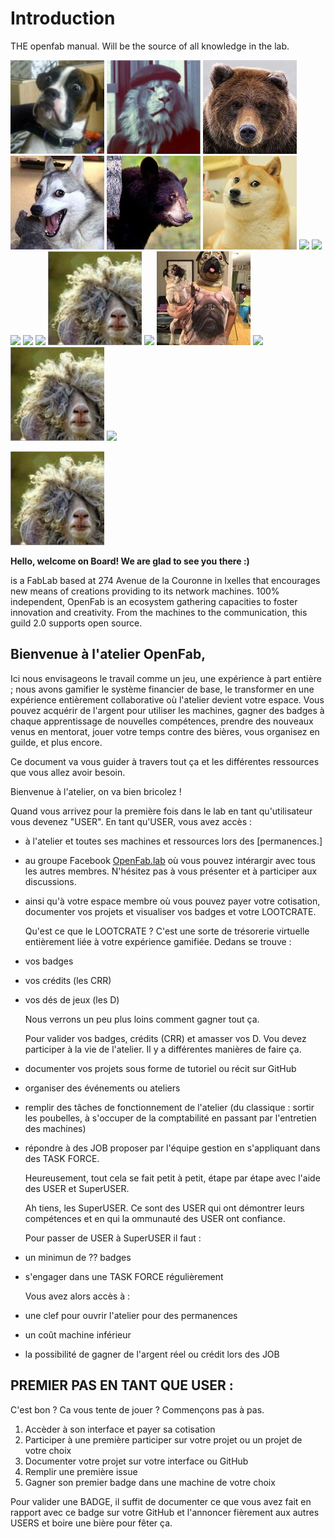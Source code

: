 # Introduction

THE openfab manual. Will be the source of all knowledge in the lab.

![](.gitbook/assets/memebers_01.jpg) ![](.gitbook/assets/memebers_02.jpg) ![](.gitbook/assets/memebers_03.jpg) ![](.gitbook/assets/memebers_04.jpg) ![](.gitbook/assets/memebers_05.jpg) ![](.gitbook/assets/memebers_06.jpg) ![](https://github.com/openfab-lab/rtfm/tree/c4dbe4737917150b46883658b571782b2df9fae3/.gitbook/assets/memebers_07.jpg) ![](https://github.com/openfab-lab/rtfm/tree/c4dbe4737917150b46883658b571782b2df9fae3/.gitbook/assets/memebers_08.jpg) ![](https://github.com/openfab-lab/rtfm/tree/c4dbe4737917150b46883658b571782b2df9fae3/.gitbook/assets/memebers_09.jpg) ![](https://github.com/openfab-lab/rtfm/tree/c4dbe4737917150b46883658b571782b2df9fae3/.gitbook/assets/memebers_10.jpg) ![](https://github.com/openfab-lab/rtfm/tree/c4dbe4737917150b46883658b571782b2df9fae3/.gitbook/assets/memebers_11.jpg) ![](.gitbook/assets/memebers_13.jpg) ![](assets/memebers_06.jpg) ![](.gitbook/assets/memebers_08.jpg) ![](https://github.com/openfab-lab/rtfm/tree/c4dbe4737917150b46883658b571782b2df9fae3/.gitbook/assets/memebers_15.jpg) ![](.gitbook/assets/memebers_13.jpg) ![](https://github.com/openfab-lab/rtfm/tree/c4dbe4737917150b46883658b571782b2df9fae3/.gitbook/assets/memebers_17.jpg)

![](.gitbook/assets/memebers_13.jpg)

**Hello, welcome on Board! We are glad to see you there :\)**

is a FabLab based at 274 Avenue de la Couronne in Ixelles that encourages new means of creations providing to its network machines. 100% independent, OpenFab is an ecosystem gathering capacities to foster innovation and creativity. From the machines to the communication, this guild 2.0 supports open source.

## Bienvenue à l'atelier OpenFab,

Ici nous envisageons le travail comme un jeu, une expérience à part entière ; nous avons gamifier le système financier de base, le transformer en une expérience entièrement collaborative où l'atelier devient votre espace. Vous pouvez acquérir de l'argent pour utiliser les machines, gagner des badges à chaque apprentissage de nouvelles compétences, prendre des nouveaux venus en mentorat, jouer votre temps contre des bières, vous organisez en guilde, et plus encore.

Ce document va vous guider à travers tout ça et les différentes ressources que vous allez avoir besoin.

Bienvenue à l'atelier, on va bien bricolez !

Quand vous arrivez pour la première fois dans le lab en tant qu'utilisateur vous devenez "USER". En tant qu'USER, vous avez accès :

* à l'atelier et toutes ses machines et ressources lors des \[permanences.\]
* au groupe Facebook [OpenFab.lab](https://facebook.com/openfab.lab) où vous pouvez intérargir avec tous les autres membres. N'hésitez pas à vous présenter et à participer aux discussions.
* ainsi qu'à votre espace membre où vous pouvez payer votre cotisation, documenter vos projets et visualiser vos badges et votre LOOTCRATE.

  Qu'est ce que le LOOTCRATE ? C'est une sorte de trésorerie virtuelle entièrement liée à votre expérience gamifiée. Dedans se trouve :

* vos badges
* vos crédits \(les CRR\)
* vos dés de jeux \(les D\)

  Nous verrons un peu plus loins comment gagner tout ça.

  Pour valider vos badges, crédits \(CRR\) et amasser vos D. Vou devez participer à la vie de l'atelier. Il y a différentes manières de faire ça.

* documenter vos projets sous forme de tutoriel ou récit sur GitHub
* organiser des événements ou ateliers
* remplir des tâches de fonctionnement de l'atelier \(du classique : sortir les poubelles, à s'occuper de la comptabilité en passant par l'entretien des machines\)
* répondre à des JOB proposer par l'équipe gestion en s'appliquant dans des TASK FORCE.

  Heureusement, tout cela se fait petit à petit, étape par étape avec l'aide des USER et SuperUSER.

  Ah tiens, les SuperUSER. Ce sont des USER qui ont démontrer leurs compétences et en qui la ommunauté des USER ont confiance.

  Pour passer de USER à SuperUSER il faut :

* un minimun de ?? badges
* s'engager dans une TASK FORCE régulièrement

  Vous avez alors accès à :

* une clef pour ouvrir l'atelier pour des permanences
* un coût machine inférieur
* la possibilité de gagner de l'argent réel ou crédit lors des JOB

## PREMIER PAS EN TANT QUE USER :

C'est bon ? Ca vous tente de jouer ? Commençons pas à pas.

1. Accèder à son interface et payer sa cotisation
2. Participer à une première participer sur votre projet ou un projet de votre choix
3. Documenter votre projet sur votre interface ou GitHub
4. Remplir une première issue
5. Gagner son premier badge dans une machine de votre choix

Pour valider une BADGE, il suffit de documenter ce que vous avez fait en rapport avec ce badge sur votre GitHub et l'annoncer fièrement aux autres USERS et boire une bière pour fêter ça.

